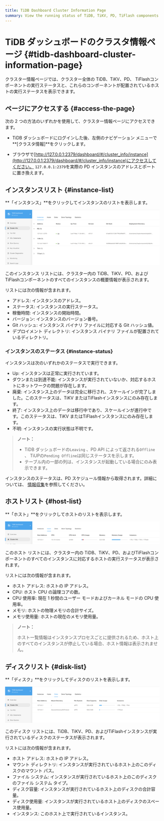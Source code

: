 ```yaml
---
title: TiDB Dashboard Cluster Information Page
summary: View the running status of TiDB, TiKV, PD, TiFlash components in the entire cluster and the running status of the host on which these components are located.
---
```


# TiDB ダッシュボードのクラスタ情報ページ {#tidb-dashboard-cluster-information-page}

クラスター情報ページでは、クラスター全体の TiDB、TiKV、PD、 TiFlashコンポーネントの実行ステータスと、これらのコンポーネントが配置されているホストの実行ステータスを表示できます。

## ページにアクセスする {#access-the-page}

次の 2 つの方法のいずれかを使用して、クラスター情報ページにアクセスできます。

-   TiDB ダッシュボードにログインした後、左側のナビゲーション メニューで**[クラスタ情報]**をクリックします。

-   ブラウザで[http://127.0.0.1:2379/dashboard/#/cluster_info/instance](http://127.0.0.1:2379/dashboard/#/cluster_info/instance)にアクセスしてください。 `127.0.0.1:2379`を実際の PD インスタンスのアドレスとポートに置き換えます。

## インスタンスリスト {#instance-list}

**「インスタンス」**をクリックしてインスタンスのリストを表示します。

![Instance list](/media/dashboard/dashboard-cluster-info-instances-v650.png)

このインスタンス リストには、クラスター内の TiDB、TiKV、PD、およびTiFlashコンポーネントのすべてのインスタンスの概要情報が表示されます。

リストには次の情報が含まれます。

-   アドレス: インスタンスのアドレス。
-   ステータス: インスタンスの実行ステータス。
-   稼働時間: インスタンスの開始時間。
-   バージョン: インスタンスのバージョン番号。
-   Git ハッシュ: インスタンス バイナリ ファイルに対応する Git ハッシュ値。
-   デプロイメント ディレクトリ: インスタンス バイナリ ファイルが配置されているディレクトリ。

### インスタンスのステータス {#instance-status}

インスタンスは次のいずれかのステータスで実行できます。

-   Up: インスタンスは正常に実行されています。
-   ダウンまたは到達不能: インスタンスが実行されていないか、対応するホストにネットワークの問題が存在します。
-   廃棄: インスタンス上のデータは完全に移行され、スケールインが完了しました。このステータスは、TiKV またはTiFlashインスタンスにのみ存在します。
-   終了: インスタンス上のデータは移行中であり、スケールインが進行中です。このステータスは、TiKV またはTiFlashインスタンスにのみ存在します。
-   不明: インスタンスの実行状態は不明です。

> **ノート：**
>
> -   TiDB ダッシュボードの`Leaving` 、PD API によって返される`Offline` 、 TiUPの`Pending Offline`は同じステータスを示します。
> -   テーブル内の一部の列は、インスタンスが起動している場合にのみ表示できます。

インスタンスのステータスは、PD スケジュール情報から取得されます。詳細については、 [情報収集](/tidb-scheduling.md#information-collection)を参照してください。

## ホストリスト {#host-list}

**「ホスト」**をクリックしてホストのリストを表示します。

![Host list](/media/dashboard/dashboard-cluster-info-hosts-v650.png)

このホスト リストには、クラスター内の TiDB、TiKV、PD、およびTiFlashコンポーネントのすべてのインスタンスに対応するホストの実行ステータスが表示されます。

リストには次の情報が含まれます。

-   ホスト アドレス: ホストの IP アドレス。
-   CPU: ホスト CPU の論理コアの数。
-   CPU 使用率: 現在 1 秒間のユーザー モードおよびカーネル モードの CPU 使用率。
-   メモリ: ホストの物理メモリの合計サイズ。
-   メモリ使用量: ホストの現在のメモリ使用量。

> **ノート：**
>
> ホスト一覧情報はインスタンスプロセスごとに提供されるため、ホスト上のすべてのインスタンスが停止している場合、ホスト情報は表示されません。

## ディスクリスト {#disk-list}

**「ディスク」**をクリックしてディスクのリストを表示します。

![Disk list](/media/dashboard/dashboard-cluster-info-disks-v650.png)

このディスク リストには、TiDB、TiKV、PD、およびTiFlashインスタンスが実行されているディスクのステータスが表示されます。

リストには次の情報が含まれます。

-   ホスト アドレス: ホストの IP アドレス。
-   マウント ディレクトリ: インスタンスが実行されているホスト上のこのディスクのマウント パス。
-   ファイル システム: インスタンスが実行されているホスト上のこのディスクのファイル システム タイプ。
-   ディスク容量: インスタンスが実行されているホスト上のディスクの合計容量。
-   ディスク使用量: インスタンスが実行されているホスト上のディスクのスペース使用量。
-   インスタンス: このホスト上で実行されているインスタンス。
